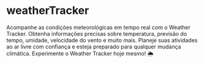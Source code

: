 # weatherTracker
Acompanhe as condições meteorológicas em tempo real com o Weather Tracker. Obtenha informações precisas sobre temperatura, previsão do tempo, umidade, velocidade do vento e muito mais. Planeje suas atividades ao ar livre com confiança e esteja preparado para qualquer mudança climática. Experimente o Weather Tracker hoje mesmo! 🌦️
